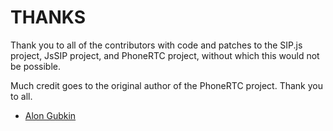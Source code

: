 THANKS
======

Thank you to all of the contributors with code and patches to the SIP.js project, JsSIP project, and PhoneRTC project, without which this would not be possible.

Much credit goes to the original author of the PhoneRTC project. Thank you to all.

* [Alon Gubkin](https://github.com/alongubkin/)